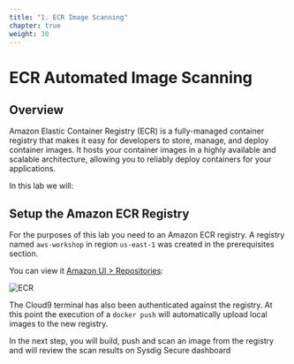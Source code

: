 ```yaml
---
title: "1. ECR Image Scanning"
chapter: true
weight: 30
---
```


# ECR Automated Image Scanning

## Overview

Amazon Elastic Container Registry (ECR) is a fully-managed container registry that makes it easy for developers to store, manage, and deploy container images. It hosts your container images in a highly available and scalable architecture, allowing you to reliably deploy containers for your applications.  

In this lab we will:

## Setup the Amazon ECR Registry

For the purposes of this lab you need to an Amazon ECR registry.
A registry named `aws-workshop` in region `us-east-1` was created 
in the prerequisites section.

You can view it [Amazon UI > Repositories](https://us-east-1.console.aws.amazon.com/ecr/repositories?region=us-east-1):

![ECR](/images/30_module_1/Amazon_ECR01_1.png)

The Cloud9 terminal has also been authenticated against the registry.
At this point the execution of a `docker push` will automatically
upload local images to the new registry.

In the next step, you will
build, push and scan an image from the registry
and will review the scan results on Sysdig Secure dashboard

<!-- ## ECR Automated Image Scanning Reference Architecture

Once Amazon ECR Image Scanning is deployed (via the Sysdig Secure for cloud CloudFormation template), all images that are pushed to the registry will be automatically scanned within your AWS account.

How this is implemented is illustrated below.

![Reference Architecture](/images/30_module_1/arch.png)

Once a new image is pushed to Amazon ECR, this is picked up by Amazon EventBridge and passed to a Lambda function which creates an ephemeral CodeBuild task to build and scan the base image.  The results of the scan are then sent to the Sysdig Secure backend.  You are not required to configure, or expose, the registry on the Sysdig Secure side. Also, the image itself is not sent to Sysdig, but only the image metadata.

An important point to note is that, although the scan actually happens with this AWS pipeline, you maintain the scanning policies and view results within Sysdig.
<!--
#### About AWS CodeBuild -->
<!-- [AWS CodeBuild](https://aws.amazon.com/codebuild/) is a fully managed continuous integration service. CodeBuild compiles source code, runs tests, and produces deployable software packages without the need to provision, manage, and scale your own build servers. -->

<!-- The ephemeral task that is created for scanning our images is important to note because AWS CodeBuild allows you to do two important steps as part of the image build process:

1. AWS CodeBuild lets you use custom containers or choose standard images provided by AWS which in this case is used to scan our container images
2. AWS CodeBuild builds the base image for your container as we need an ephemeral container that is responsible for scanning the image built for security vulnerabilities. -->

<!-- CodeBuild creates ephemeral tasks for scanning our images for security vulnerabilities as part of the image build process. It lets you use custom containers or choose standard images provided by AWS.  

The Sysdig Secure for cloud deployment will create a new **Amazon CloudBuild** project that will automatically scan container images pushed to ECR registries. -->

<!-- To view your Amazon CloudBuild projects, browse to [Developer Tools > CodeBuild](https://console.aws.amazon.com/codesuite/codebuild/projects?region=us-east-1) ![ECR](/images/30_module_1/codebuild.png) -->

<!--

### Fargate & ECS Automated Image Scanning

Amazon Fargate is a serverless compute engine for containers that works with both Amazon Elastic Container Service (ECS) and Amazon Elastic Kubernetes Service (EKS). It allocates the correct amount of compute resources, eliminating the need to choose instance types and scaling cluster capacity. With Fargate, you pay for the minimum resources required to run your containers.  Sysdig provides the ability to scan running Fargate services for known issues, in a similar manner to how it scans Amazon ECR.

Any **deploy command** directed at ECS Fargate will trigger an **image scanning** event. In particular the deploy command is detected by Amazon EventBridge, which will trigger a CodeBuild pipeline via an AWS Lambda function. It is within this CodeBuild pipeline that the image scanning runs. This is very similar workflow to how we seen earlier with Amazon ECR scanning.

![Reference Architecture](/images/40_module_2/image2.png "image_tooltip")

The Sysdig inline image scanner will inspect the image to be deployed and will send its metadata to the Sysdig backend. The actual image contents won't leave the CodeBuild pipeline.

![alt_text](/images/40_module_2/image13.png "image_tooltip")

The Sysdig backend then **evaluates** the container metadata against your security policies. It will generate a **scan report** if the image doesn't pass your security requirements, so you can **take action**.
 -->

<!-- Although containers may be ingested into another system in order to be scanned, for example a Sysdig Secure backend, it's considered best practice to scan the image 'inline', i.e. locally in its current location.    -->

<!-- With inline scanning, the contents of your containers will never leave your infrastructure. This protects your privacy and prevents credentials for repositories from leaking. It may also be a requirement when security concerns require an air-gapped environment. -->

<!-- ![Fargate Inline Scanning](/images/00_introduction/inline_scanning.png) -->

<!-- Further, from an architectural standpoint, it is more scalable to have images scanned at the edge rather than sent to a central location.   -->
